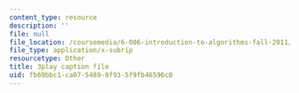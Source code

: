 ```yaml
---
content_type: resource
description: ''
file: null
file_location: /coursemedia/6-006-introduction-to-algorithms-fall-2011/fb69bbc1ca0754898f935f9fb46596c0_OQ5jsbhAv_M.vtt
file_type: application/x-subrip
resourcetype: Other
title: 3play caption file
uid: fb69bbc1-ca07-5489-8f93-5f9fb46596c0
---
```

